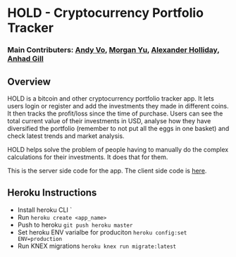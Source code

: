 # HOLD - Cryptocurrency Portfolio Tracker

### Main Contributers: [Andy Vo](https://github.com/AndyVo1998), [Morgan Yu](https://github.com/Morganyyu), [Alexander Holliday](https://github.com/popnfresh234), [Anhad Gill](https://github.com/anhadgill23)

## Overview

HOLD is a bitcoin and other cryptocurrency portfolio tracker app. It lets users login or register and add the investments they made in different coins. It then tracks the profit/loss since the time of purchase. Users can see the total current value of their investments in USD, analyse how they have diversified the portfolio (remember to not put all the eggs in one basket) and check latest trends and market analysis.

HOLD helps solve the problem of people having to manually do the complex calculations for their investments. It does that for them.

This is the server side code for the app. The client side code is [here](https://github.com/anhadgill23/HOLD_Client_Side).

## Heroku Instructions
* Install heroku CLI `
* Run `heroku create <app_name>`
* Push to heroku `git push heroku master`
* Set heroku ENV varialbe for produciton `heroku config:set ENV=production`
* Run KNEX migrations `heroku knex run migrate:latest`
